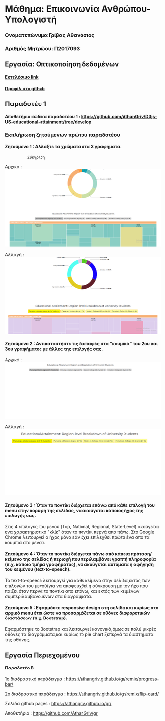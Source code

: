 # Μάθημα: Επικοινωνία Ανθρώπου-Υπολογιστή

### Ονοματεπώνυμο:Γρίβας Αθανάσιος

### Αριθμός Μητρώου: Π2017093

## Εργασία: Οπτικοποίηση δεδομένων

#### [Εκτελέσιμο link](https://athangriv.github.io/D3js-US-educational-attainment/ '[Εκτελέσιμο link')
#### [Προφίλ στο github](https://github.com/AthanGriv/D3js-US-educational-attainment 'Προφίλ στο github')

## Παραδοτέο 1

#### Αποθετήριο κώδικα παραδοτέου 1 : https://github.com/AthanGriv/D3js-US-educational-attainment/tree/develop

### Εκπλήρωση ζητούμενων πρώτου παραδοτέου

#### Ζητούμενο 1 : Αλλάξτε τα χρώματα στα 3 γραφήματα.

              Σύκγριση
  
Αρχικό : ![ScreenShot](Original.png)

Αλλαγή : ![ScreenShot](Changed.png)

#### Ζητούμενο 2 : Αντικαταστήστε τις διεπαφές στα "κουμπιά" του 2ου και 3ου γραφήματος με άλλες της επιλογής σας.

Αρχικό : ![ScreenShot](OriginalButtons.png)

Αλλαγή : ![ScreenShot](ChangedButtons.png)

#### Ζητούμενο 3 : Όταν το ποντίκι διέρχεται επάνω από κάθε επιλογή του menu στην κορυφή της σελίδας, να ακούγεται κάποιος ήχος της επιλογής σας.

Στις 4 επιλογές του μενού (Top, National, Regional, State-Level) ακούγεται ενα χαρακτηριστικό "κλίκ" όταν το ποντίκι περνά απο πάνω. 
Στο Google Chrome λειτουργεί ο ήχος μόνο εάν έχει επιλεχθεί πρώτα ένα απο τα κουμπιά στο μενού.

#### Ζητούμενο 4 : Όταν το ποντίκι διέρχεται πάνω από κάποια πρόταση/κείμενο της σελίδας ή περιοχή που περιλαμβάνει γραπτή πληροφορία (π.χ. κάποιο τμήμα γραφήματος), να ακούγεται αυτόματα η αφήγηση του κειμένου (text-to-speech).

Το text-to-speech λειτουργεί για κάθε κείμενο στην σελίδα,εκτός των επιλογών του μενού(για να αποφευχθεί η σύγκρουση με τον ήχο που παιζει όταν περνά το ποντίκι απο επάνω,
και εκτός των κειμένων συμπεριλαμβανομένων στα διαγράμματα.

#### Ζητούμενο 5 : Εφαρμόστε responsive design στη σελίδα και κυρίως στο αρχικό menu έτσι ώστε να προσαρμόζεται σε οθόνες διαφορετικών διαστάσεων (π.χ. Bootstrap).

Εφαρμόστηκε το Bootstrap και λειτουργεί κανονικά,όμως σε πολύ μικρές οθόνες τα διαγράμματα,και κυρίως το pie chart ξεπερνά τα διαστηματα της οθόνης.


## Εργασία Περιεχομένου

#### Παραδοτέο Β

1ο διαδραστικό παράδειγμα : https://athangriv.github.io/gr/remix/progress-bar/

2ο διαδραστικό παράδειγμα : https://athangriv.github.io/gr/remix/flip-card/

Σελίδα github pages : https://athangriv.github.io/gr/

Αποθετήριο : https://github.com/AthanGriv/gr
